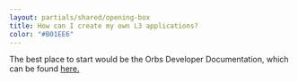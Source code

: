 ```yaml
---
layout: partials/shared/opening-box
title: How can I create my own L3 applications?
color: "#B01EE6"
---
```


The best place to start would be the Orbs Developer Documentation, which can be found [here.](https://docs.orbs.network/v3/overview/what-is-orbs)